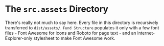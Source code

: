 # The `src.assets` Directory

There's really not much to say here. Every file in this directory is recursively transferred to `dist/assets/`.
`Fund Structure` populates it only with a few font files - Font Awesome for icons and Roboto for page
text - and an Internet-Explorer-only stylesheet to make Font Awesome work.
